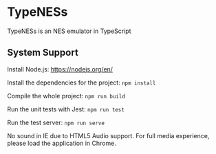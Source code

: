 TypeNESs
=============
TypeNESs is an NES emulator in TypeScript

System Support
----------------

Install Node.js: https://nodejs.org/en/

Install the dependencies for the project:
`npm install`

Compile the whole project:
`npm run build`

Run the unit tests with Jest:
`npm run test`

Run the test server:
`npm run serve`


No sound in IE due to HTML5 Audio support. For full media experience, please load the application in Chrome.
